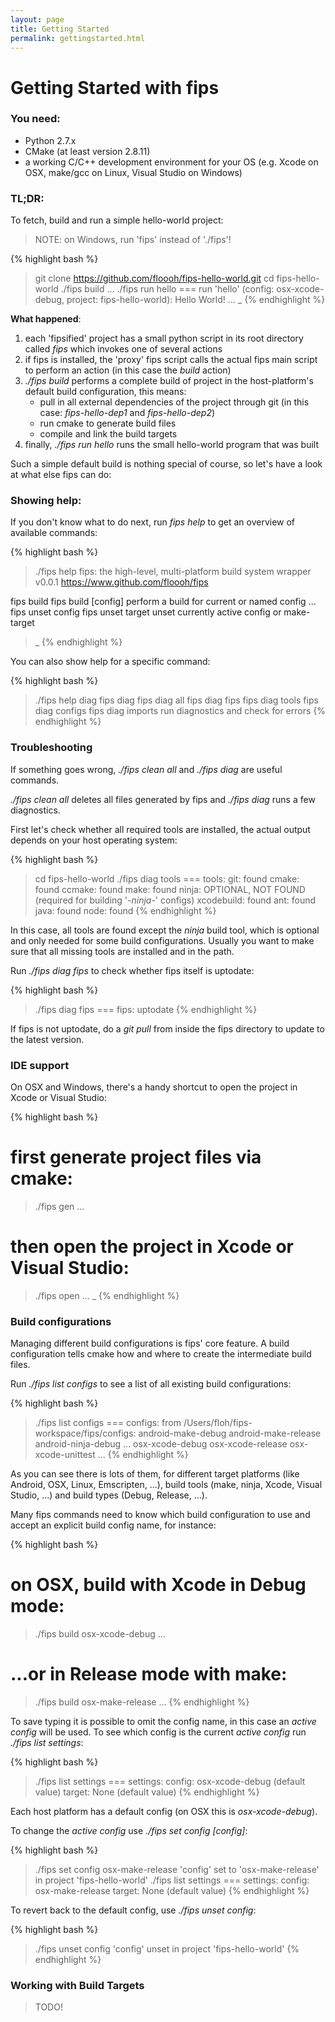 ```yaml
---
layout: page
title: Getting Started 
permalink: gettingstarted.html
---
```


# Getting Started with fips

### You need:

* Python 2.7.x
* CMake (at least version 2.8.11)
* a working C/C++ development environment for your OS (e.g. Xcode on OSX,
make/gcc on Linux, Visual Studio on Windows)

### TL;DR:

To fetch, build and run a simple hello-world project:

>NOTE: on Windows, run 'fips' instead of './fips'!

{% highlight bash %}
> git clone https://github.com/floooh/fips-hello-world.git
> cd fips-hello-world
> ./fips build
...
> ./fips run hello
=== run 'hello' (config: osx-xcode-debug, project: fips-hello-world):
Hello World!
...
> _
{% endhighlight %}

**What happened**:

1. each 'fipsified' project has a small python script in its root directory called
_fips_ which invokes one of several actions
2. if fips is installed, the 'proxy' fips script calls the actual fips main
script to perform an action (in this case the _build_ action)
3. _./fips build_ performs a complete build of project in the host-platform's
default build configuration, this means:
    - pull in all external dependencies of the project through git (in this case:
      _fips-hello-dep1_ and _fips-hello-dep2_)
    - run cmake to generate build files
    - compile and link the build targets
4. finally, _./fips run hello_ runs the small hello-world program that was built

Such a simple default build is nothing special of course, so let's have 
a look at what else fips can do:

### Showing help:

If you don't know what to do next, run _fips help_ to get an overview of 
available commands:

{% highlight bash %}
> ./fips help
fips: the high-level, multi-platform build system wrapper
v0.0.1
https://www.github.com/floooh/fips

fips build
fips build [config]
   perform a build for current or named config
...
fips unset config
fips unset target
    unset currently active config or make-target

> _
{% endhighlight %}

You can also show help for a specific command:

{% highlight bash %}
> ./fips help diag
fips diag
fips diag all
fips diag fips
fips diag tools
fips diag configs
fips diag imports
    run diagnostics and check for errors
{% endhighlight %}

### Troubleshooting

If something goes wrong, _./fips clean all_ and _./fips diag_ are useful
commands.

_./fips clean all_ deletes all files generated by fips and _./fips diag_ runs
a few diagnostics.

First let's check whether all required tools are installed, the actual
output depends on your host operating system:

{% highlight bash %}
> cd fips-hello-world
> ./fips diag tools
=== tools:
git:	found
cmake:	found
ccmake:	found
make:	found
ninja:	OPTIONAL, NOT FOUND (required for building '*-ninja-*' configs)
xcodebuild:	found
ant:	found
java:	found
node:	found
{% endhighlight %}

In this case, all tools are found except the _ninja_ build tool, which is 
optional and only needed for some build configurations. Usually you want
to make sure that all missing tools are installed and in the path.

Run _./fips diag fips_ to check whether fips itself is uptodate:

{% highlight bash %}
> ./fips diag fips
=== fips:
  uptodate
{% endhighlight %}

If fips is not uptodate, do a _git pull_ from inside the fips directory to 
update to the latest version.

### IDE support

On OSX and Windows, there's a handy shortcut to open the project in Xcode
or Visual Studio:

{% highlight bash %}
# first generate project files via cmake:
> ./fips gen
...
# then open the project in Xcode or Visual Studio:
> ./fips open
...
> _
{% endhighlight %}

### Build configurations

Managing different build configurations is fips' core feature. A build
configuration tells cmake how and where to create the intermediate 
build files.

Run _./fips list configs_ to see a list of all existing build configurations:

{% highlight bash %}
> ./fips list configs
=== configs:
from /Users/floh/fips-workspace/fips/configs:
  android-make-debug
  android-make-release
  android-ninja-debug
...
  osx-xcode-debug
  osx-xcode-release
  osx-xcode-unittest
...
{% endhighlight %}

As you can see there is lots of them, for different target platforms 
(like Android, OSX, Linux, Emscripten, ...), build tools (make, ninja,
Xcode, Visual Studio, ...) and build types (Debug, Release, ...).

Many fips commands need to know which build configuration to use and
accept an explicit build config name, for instance:

{% highlight bash %}
# on OSX, build with Xcode in Debug mode:
> ./fips build osx-xcode-debug
...
# ...or in Release mode with make:
> ./fips build osx-make-release
...
{% endhighlight %}

To save typing it is possible to omit the config name, in this case
an _active config_ will be used. To see which config is the current
_active config_ run _./fips list settings_:

{% highlight bash %}
> ./fips list settings
=== settings:
  config: osx-xcode-debug (default value)
  target: None (default value)
{% endhighlight %}

Each host platform has a default config (on OSX this is _osx-xcode-debug_).

To change the _active config_ use _./fips set config [config]_:

{% highlight bash %}
> ./fips set config osx-make-release
'config' set to 'osx-make-release' in project 'fips-hello-world'
> ./fips list settings
=== settings:
  config: osx-make-release
  target: None (default value)
{% endhighlight %}

To revert back to the default config, use _./fips unset config_:

{% highlight bash %}
> ./fips unset config
'config' unset in project 'fips-hello-world'
{% endhighlight %}

### Working with Build Targets

> TODO!



